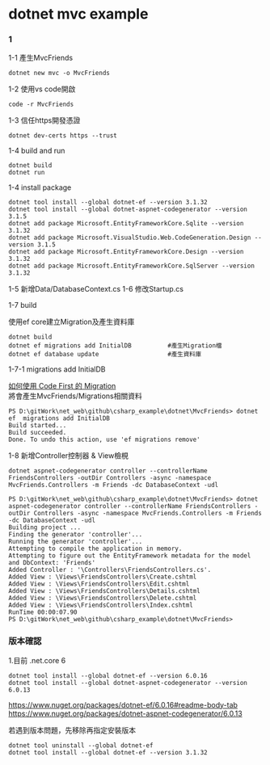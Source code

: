 # dotnet mvc example 


### 1

1-1 產生MvcFriends
```
dotnet new mvc -o MvcFriends
```

1-2 使用vs code開啟
```
code -r MvcFriends
```

1-3 信任https開發憑證
```
dotnet dev-certs https --trust
```

1-4 build and run
```
dotnet build
dotnet run
```


1-4 install package
```
dotnet tool install --global dotnet-ef --version 3.1.32
dotnet tool install --global dotnet-aspnet-codegenerator --version 3.1.5
dotnet add package Microsoft.EntityFrameworkCore.Sqlite --version 3.1.32
dotnet add package Microsoft.VisualStudio.Web.CodeGeneration.Design --version 3.1.5
dotnet add package Microsoft.EntityFrameworkCore.Design --version 3.1.32
dotnet add package Microsoft.EntityFrameworkCore.SqlServer --version 3.1.32
```

1-5 新增Data/DatabaseContext.cs
1-6 修改Startup.cs

1-7 build

使用ef core建立Migration及產生資料庫  
```
dotnet build
dotnet ef migrations add InitialDB          #產生Migration檔
dotnet ef database update                   #產生資料庫
```

1-7-1 migrations add InitialDB

[如何使用 Code First 的 Migration][1]  
將會產生MvcFriends/Migrations相關資料  


```
PS D:\gitWork\net_web\github\csharp_example\dotnet\MvcFriends> dotnet ef  migrations add InitialDB
Build started...
Build succeeded.
Done. To undo this action, use 'ef migrations remove'
```

1-8 新增Controller控制器 & View檢梘

```
dotnet aspnet-codegenerator controller --controllerName FriendsControllers -outDir Controllers -async -namespace MvcFriends.Controllers -m Friends -dc DatabaseContext -udl
```

```
PS D:\gitWork\net_web\github\csharp_example\dotnet\MvcFriends> dotnet aspnet-codegenerator controller --controllerName FriendsControllers -outDir Controllers -async -namespace MvcFriends.Controllers -m Friends -dc DatabaseContext -udl
Building project ...
Finding the generator 'controller'...
Running the generator 'controller'...
Attempting to compile the application in memory.
Attempting to figure out the EntityFramework metadata for the model and DbContext: 'Friends'
Added Controller : '\Controllers\FriendsControllers.cs'.
Added View : \Views\FriendsControllers\Create.cshtml
Added View : \Views\FriendsControllers\Edit.cshtml
Added View : \Views\FriendsControllers\Details.cshtml
Added View : \Views\FriendsControllers\Delete.cshtml
Added View : \Views\FriendsControllers\Index.cshtml
RunTime 00:00:07.90
PS D:\gitWork\net_web\github\csharp_example\dotnet\MvcFriends> 
```

### 版本確認

1.目前 .net.core 6
```
dotnet tool install --global dotnet-ef --version 6.0.16
dotnet tool install --global dotnet-aspnet-codegenerator --version 6.0.13
```

https://www.nuget.org/packages/dotnet-ef/6.0.16#readme-body-tab
https://www.nuget.org/packages/dotnet-aspnet-codegenerator/6.0.13


若遇到版本問題，先移除再指定安裝版本
```
dotnet tool uninstall --global dotnet-ef
dotnet tool install --global dotnet-ef --version 3.1.32
```

[1]:https://dotblogs.com.tw/yc421206/2019/11/28/ef_core_migration